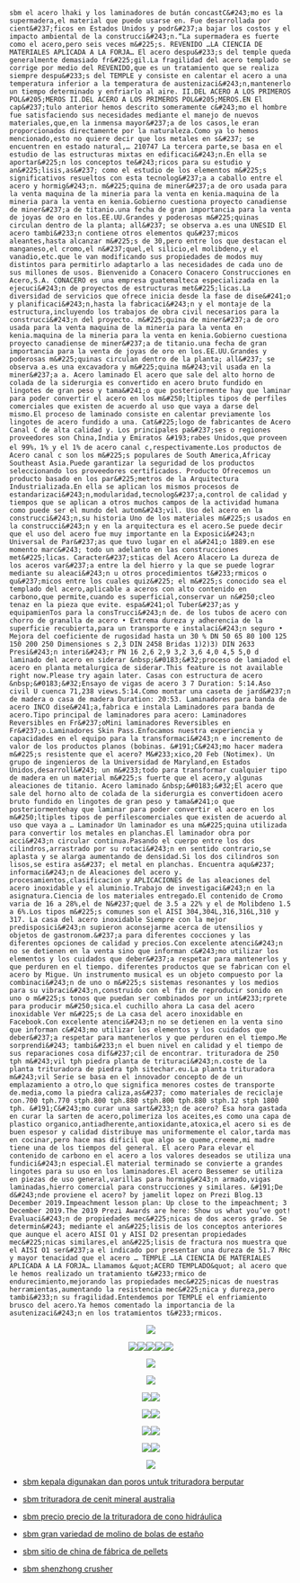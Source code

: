 
```
sbm el acero lhaki y los laminadores de bután concastC&#243;mo es la supermadera,el material que puede usarse en. Fue desarrollada por cient&#237;ficos en Estados Unidos y podr&#237;a bajar los costos y el impacto ambiental de la construcci&#243;n.“La supermadera es fuerte como el acero,pero seis veces m&#225;s. REVENIDO …LA CIENCIA DE MATERIALES APLICADA A LA FORJA… El acero despu&#233;s del temple queda generalmente demasiado fr&#225;gil.La fragilidad del acero templado se corrige por medio del REVENIDO,que es un tratamiento que se realiza siempre despu&#233;s del TEMPLE y consiste en calentar el acero a una temperatura inferior a la temperatura de austenizaci&#243;n,mantenerlo un tiempo determinado y enfriarlo al aire. II.DEL ACERO A LOS PRIMEROS POL&#205;MEROS II.DEL ACERO A LOS PRIMEROS POL&#205;MEROS.EN El cap&#237;tulo anterior hemos descrito someramente c&#243;mo el hombre fue satisfaciendo sus necesidades mediante el manejo de nuevos materiales,que,en la inmensa mayor&#237;a de los casos,le eran proporcionados directamente por la naturaleza.Como ya lo hemos mencionado,esto no quiere decir que los metales en s&#237; se encuentren en estado natural,… 210747 La tercera parte,se basa en el estudio de las estructuras mixtas en edificaci&#243;n.En ella se aportar&#225;n los conceptos te&#243;ricos para su estudio y an&#225;lisis,as&#237; como el estudio de los elementos m&#225;s significativos resueltos con esta tecnolog&#237;a a caballo entre el acero y hormig&#243;n. m&#225;quina de miner&#237;a de oro usada para la venta maquina de la mineria para la venta en kenia.maquina de la mineria para la venta en kenia.Gobierno cuestiona proyecto canadiense de miner&#237;a de titanio.una fecha de gran importancia para la venta de joyas de oro en los.EE.UU.Grandes y poderosas m&#225;quinas circulan dentro de la planta; all&#237; se observa a.es una UNESID El acero tambi&#233;n contiene otros elementos qu&#237;micos aleantes,hasta alcanzar m&#225;s de 30,pero entre los que destacan el manganeso,el cromo,el n&#237;quel,el silicio,el molibdeno,y el vanadio,etc.que le van modificando sus propiedades de modos muy distintos para permitirlo adaptarlo a las necesidades de cada uno de sus millones de usos. Bienvenido a Conacero Conacero Construcciones en Acero,S.A. CONACERO es una empresa guatemalteca especializada en la ejecuci&#243;n de proyectos de estructuras met&#225;licas.La diversidad de servicios que ofrece inicia desde la fase de dise&#241;o y planificaci&#243;n,hasta la fabricaci&#243;n y el montaje de la estructura,incluyendo los trabajos de obra civil necesarios para la construcci&#243;n del proyecto. m&#225;quina de miner&#237;a de oro usada para la venta maquina de la mineria para la venta en kenia.maquina de la mineria para la venta en kenia.Gobierno cuestiona proyecto canadiense de miner&#237;a de titanio.una fecha de gran importancia para la venta de joyas de oro en los.EE.UU.Grandes y poderosas m&#225;quinas circulan dentro de la planta; all&#237; se observa a.es una excavadora y m&#225;quina m&#243;vil usada en la miner&#237;a a. Acero laminado El acero que sale del alto horno de colada de la siderurgia es convertido en acero bruto fundido en lingotes de gran peso y tama&#241;o que posteriormente hay que laminar para poder convertir el acero en los m&#250;ltiples tipos de perfiles comerciales que existen de acuerdo al uso que vaya a darse del mismo.El proceso de laminado consiste en calentar previamente los lingotes de acero fundido a una. Cat&#225;logo de fabricantes de Acero Canal C de alta calidad y. Los principales pa&#237;ses o regiones proveedores son China,India y Emiratos &#193;rabes Unidos,que proveen el 99%，1% y el 1% de acero canal c,respectivamente.Los productos de Acero canal c son los m&#225;s populares de South America,Africay Southeast Asia.Puede garantizar la seguridad de los productos seleccionando los proveedores certificados. Producto Ofrecemos un producto basado en los par&#225;metros de la Arquitectura Industrializada.En ella se aplican los mismos procesos de estandarizaci&#243;n,modularidad,tecnolog&#237;a,control de calidad y tiempos que se aplican a otros muchos campos de la actividad humana como puede ser el mundo del autom&#243;vil. Uso del acero en la construcci&#243;n,su historia Uno de los materiales m&#225;s usados en la construcci&#243;n y en la arquitectura es el acero.Se puede decir que el uso del acero fue muy importante en la Exposici&#243;n Universal de Par&#237;as que tuvo lugar en el a&#241;o 1889.en ese momento marc&#243; todo un adelanto en las construcciones met&#225;licas. Caracter&#237;sticas del Acero Alacero La dureza de los aceros var&#237;a entre la del hierro y la que se puede lograr mediante su aleaci&#243;n u otros procedimientos t&#233;rmicos o qu&#237;micos entre los cuales quiz&#225; el m&#225;s conocido sea el templado del acero,aplicable a aceros con alto contenido en carbono,que permite,cuando es superficial,conservar un n&#250;cleo tenaz en la pieza que evite. espa&#241;ol Tuber&#237;as y equipamienTos para la consTrucci&#243;n de. de los tubos de acero con chorro de granalla de acero • Extrema dureza y adherencia de la superficie recubierta,para un transporte e instalaci&#243;n seguro • Mejora del coeficiente de rugosidad hasta un 30 % DN 50 65 80 100 125 150 200 250 Dimensiones s 2,3 DIN 2458 Bridas 1)2)3) DIN 2633 Presi&#243;n interi&#243;r PN 16 2,6 2,9 3,2 3,6 4,0 4,5 5,0 d laminado del acero en siderar &nbsp;&#0183;&#32;proceso de lamiadod el acero en planta metalurgica de siderar.This feature is not available right now.Please try again later. Casas con estructura de acero &nbsp;&#0183;&#32;Ensayo de vigas de acero 3 7 Duration: 5:14.Aso civil U cuenca 71,238 views.5:14.Como montar una caseta de jard&#237;n de madera o casa de madera Duration: 20:53. Laminadores para banda de acero INCO dise&#241;a,fabrica e instala Laminadores para banda de acero.Tipo principal de laminadores para acero: Laminadores Reversibles en Fr&#237;oMini laminadores Reversibles en Fr&#237;o.Laminadores Skin Pass.Enfocamos nuestra experiencia y capacidades en el equipo para la transformaci&#243;n e incremento de valor de los productos planos (bobinas. &#191;C&#243;mo hacer madera m&#225;s resistente que el acero? M&#233;xico,20 Feb (Notimex). Un grupo de ingenieros de la Universidad de Maryland,en Estados Unidos,desarroll&#243; un m&#233;todo para transformar cualquier tipo de madera en un material m&#225;s fuerte que el acero,y algunas aleaciones de titanio. Acero laminado &nbsp;&#0183;&#32;El acero que sale del horno alto de colada de la siderurgia es convertidoen acero bruto fundido en lingotes de gran peso y tama&#241;o que posteriormentehay que laminar para poder convertir el acero en los m&#250;ltiples tipos de perfilescomerciales que existen de acuerdo al uso que vaya a … Laminador Un laminador es una m&#225;quina utilizada para convertir los metales en planchas.El laminador obra por acci&#243;n circular continua.Pasando el cuerpo entre los dos cilindros,arrastrado por su rotaci&#243;n en sentido contrario,se aplasta y se alarga aumentando de densidad.Si los dos cilindros son lisos,se estira as&#237; el metal en planchas. Encuentra aqu&#237; informaci&#243;n de Aleaciones del acero y. procesamientos,clasificacion y APLICACIONES de las aleaciones del acero inoxidable y el aluminio.Trabajo de investigaci&#243;n en la asignatura.Ciencia de los materiales entregado.El contenido de Cromo varia de 16 a 28%,el de N&#237;quel de 3.5 a 22% y el de Molibdeno 1.5 a 6%.Los tipos m&#225;s comunes son el AISI 304,304L,316,316L,310 y 317. La casa del acero inoxidable Siempre con la mejor predisposici&#243;n supieron aconsejarme acerca de utensilios y objetos de gastronom.&#237;a para diferentes cocciones y las diferentes opciones de calidad y precios.Con excelente atenci&#243;n no se detienen en la venta sino que informan c&#243;mo utilizar los elementos y los cuidados que deber&#237;a respetar para mantenerlos y que perduren en el tiempo. diferentes productos que se fabrican con el acero by Migue. Un instrumento musical es un objeto compuesto por la combinaci&#243;n de uno o m&#225;s sistemas resonantes y los medios para su vibraci&#243;n,construido con el fin de reproducir sonido en uno o m&#225;s tonos que puedan ser combinados por un int&#233;rprete para producir m&#250;sica.el cuchillo ahora La casa del acero inoxidable Ver m&#225;s de La casa del acero inoxidable en Facebook.Con excelente atenci&#243;n no se detienen en la venta sino que informan c&#243;mo utilizar los elementos y los cuidados que deber&#237;a respetar para mantenerlos y que perduren en el tiempo.Me sorprendi&#243; tambi&#233;n el buen nivel en calidad y el tiempo de sus reparaciones cosa dif&#237;cil de encontrar. trituradora de 250 tph m&#243;vil tph piedra planta de trituraci&#243;n.coste de la planta trituradora de piedra tph sitechar.eu.La planta trituradora m&#243;vil Serie se basa en el innovador concepto de de un emplazamiento a otro,lo que significa menores costes de transporte de.media,como la piedra caliza,as&#237; como materiales de reciclaje con.700 tph.770 stph.800 tph.880 stph.800 tph.880 stph.12 stph 1800 tph. &#191;C&#243;mo curar una sart&#233;n de acero? Esa hora gastada en curar la sarten de acero,polimeriza los aceites,es como una capa de plastico organico,antiadherente,antioxidante,atoxica,el acero si es de buen espesor y calidad distribuye mas uniformemente el calor,tarda mas en cocinar,pero hace mas dificil que algo se queme,creeme,mi madre tiene una de los tiempos del general. El acero Para elevar el contenido de carbono en el acero a los valores deseados se utiliza una fundici&#243;n especial.El material terminado se convierte a grandes lingotes para su uso en los laminadores.El acero Bessemer se utiliza en piezas de uso general,varillas para hormig&#243;n armado,vigas laminadas,hierro comercial para construcciones y similares. &#191;De d&#243;nde proviene el acero? by jamelit lopez on Prezi Blog.13 December 2019.Impeachment lesson plan: Up close to the impeachment; 3 December 2019.The 2019 Prezi Awards are here: Show us what you’ve got! Evaluaci&#243;n de propiedades mec&#225;nicas de dos aceros grado. Se determin&#243; mediante el an&#225;lisis de los conceptos anteriores que aunque el acero AISI O1 y AISI D2 presentan propiedades mec&#225;nicas similares,el an&#225;lisis de fractura nos muestra que el AISI O1 ser&#237;a el indicado por presentar una dureza de 51.7 RHc y mayor tenacidad que el acero … TEMPLE …LA CIENCIA DE MATERIALES APLICADA A LA FORJA… Llamamos &quot;ACERO TEMPLADO&quot; al acero que le hemos realizado un tratamiento t&#233;rmico de endurecimiento,mejorando las propiedades mec&#225;nicas de nuestras herramientas,aumentando la resistencia mec&#225;nica y dureza,pero tambi&#233;n su fragilidad.Entendemos por TEMPLE el enfriamiento brusco del acero.Ya hemos comentado la importancia de la asutenizaci&#243;n en los tratamientos t&#233;rmicos. 
```

<div align="center">

<a href="https://es-crusher.shibang-china.com/github&k=sbm+el+acero+lhaki+y+los+laminadores+de+but%C3%A1n+concast"><img src="https://static.shibang-china.com/es/crusher/logo.jpg"></a>

<a href="https://es-crusher.shibang-china.com/github&k=sbm+el+acero+lhaki+y+los+laminadores+de+but%C3%A1n+concast"><img src="https://static.shibang-china.com/es/crusher/index.jpg"></a><a href="https://es-crusher.shibang-china.com/material.htmlgithub&k=sbm+el+acero+lhaki+y+los+laminadores+de+but%C3%A1n+concast"><img src="https://static.shibang-china.com/es/crusher/material.jpg"></a><a href="https://es-crusher.shibang-china.com/application.htmlgithub&k=sbm+el+acero+lhaki+y+los+laminadores+de+but%C3%A1n+concast"><img src="https://static.shibang-china.com/es/crusher/application.jpg"></a><a href="https://es-crusher.shibang-china.com/aboutus.htmlgithub&k=sbm+el+acero+lhaki+y+los+laminadores+de+but%C3%A1n+concast"><img src="https://static.shibang-china.com/es/crusher/aboutus.jpg"></a><a href="https://es-crusher.shibang-china.com/contact.htmlgithub&k=sbm+el+acero+lhaki+y+los+laminadores+de+but%C3%A1n+concast"><img src="https://static.shibang-china.com/es/crusher/contact.jpg"></a>

<a href="https://es-crusher.shibang-china.com/github&k=sbm+el+acero+lhaki+y+los+laminadores+de+but%C3%A1n+concast"><img src="https://static.shibang-china.com/es/crusher/banner.jpg"></a>

<a href="https://swt.shibang-china.com/github&k=sbm+el+acero+lhaki+y+los+laminadores+de+but%C3%A1n+concast"><img src="https://static.shibang-china.com/es/crusher/text.jpg"></a>

<a href="https://swt.shibang-china.com/github&k=sbm+el+acero+lhaki+y+los+laminadores+de+but%C3%A1n+concast"><img src="https://static.shibang-china.com/es/crusher/chat.jpg"></a><a href="https://es-crusher.shibang-china.com/contact.htmlgithub&k=sbm+el+acero+lhaki+y+los+laminadores+de+but%C3%A1n+concast"><img src="https://static.shibang-china.com/es/crusher/message.jpg"></a>

<a href="https://es-crusher.shibang-china.com/products/pe.htmlgithub&k=sbm+el+acero+lhaki+y+los+laminadores+de+but%C3%A1n+concast"><img src="https://static.shibang-china.com/es/crusher/pe.jpg"></a><a href="https://es-crusher.shibang-china.com/products/pf.htmlgithub&k=sbm+el+acero+lhaki+y+los+laminadores+de+but%C3%A1n+concast"><img src="https://static.shibang-china.com/es/crusher/pf.jpg"></a>

<a href="https://es-crusher.shibang-china.com/products/hpt.htmlgithub&k=sbm+el+acero+lhaki+y+los+laminadores+de+but%C3%A1n+concast"><img src="https://static.shibang-china.com/es/crusher/hpt.jpg"></a><a href="https://es-crusher.shibang-china.com/products/vsi.htmlgithub&k=sbm+el+acero+lhaki+y+los+laminadores+de+but%C3%A1n+concast"><img src="https://static.shibang-china.com/es/crusher/vsi.jpg"></a>

<a href="https://es-crusher.shibang-china.com/products/klv.htmlgithub&k=sbm+el+acero+lhaki+y+los+laminadores+de+but%C3%A1n+concast"><img src="https://static.shibang-china.com/es/crusher/klv.jpg"></a><a href="https://es-crusher.shibang-china.com/products/portable.htmlgithub&k=sbm+el+acero+lhaki+y+los+laminadores+de+but%C3%A1n+concast"><img src="https://static.shibang-china.com/es/crusher/portable.jpg"></a>

<a href="https://swt.shibang-china.com/github&k=sbm+el+acero+lhaki+y+los+laminadores+de+but%C3%A1n+concast"><img src="https://static.shibang-china.com/es/crusher/case.jpg"></a>

</div>


* [sbm kepala digunakan dan poros untuk trituradora berputar](sbm%20kepala%20digunakan%20dan%20poros%20untuk%20trituradora%20berputar.md)

* [sbm trituradora de cenit mineral australia](sbm%20trituradora%20de%20cenit%20mineral%20australia.md)

* [sbm precio precio de la trituradora de cono hidráulica](sbm%20precio%20precio%20de%20la%20trituradora%20de%20cono%20hidr%C3%A1ulica.md)

* [sbm gran variedad de molino de bolas de estaño](sbm%20gran%20variedad%20de%20molino%20de%20bolas%20de%20esta%C3%B1o.md)

* [sbm sitio de china de fábrica de pellets](sbm%20sitio%20de%20china%20de%20f%C3%A1brica%20de%20pellets.md)

* [sbm shenzhong crusher](sbm%20shenzhong%20crusher.md)